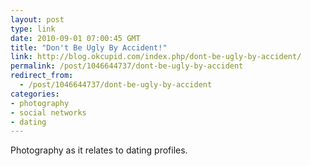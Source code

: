 ```yaml
---
layout: post
type: link
date: 2010-09-01 07:00:45 GMT
title: "Don't Be Ugly By Accident!"
link: http://blog.okcupid.com/index.php/dont-be-ugly-by-accident/
permalink: /post/1046644737/dont-be-ugly-by-accident
redirect_from: 
  - /post/1046644737/dont-be-ugly-by-accident
categories:
- photography
- social networks
- dating
---
```

Photography as it relates to dating profiles.